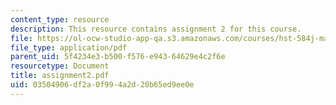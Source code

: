 ```yaml
---
content_type: resource
description: This resource contains assignment 2 for this course.
file: https://ol-ocw-studio-app-qa.s3.amazonaws.com/courses/hst-584j-magnetic-resonance-analytic-biochemical-and-imaging-techniques-spring-2006/03504906df2a0f994a2d20b65ed9ee0e_assignment2.pdf
file_type: application/pdf
parent_uid: 5f4234e3-b500-f576-e943-64629e4c2f6e
resourcetype: Document
title: assignment2.pdf
uid: 03504906-df2a-0f99-4a2d-20b65ed9ee0e
---
```

